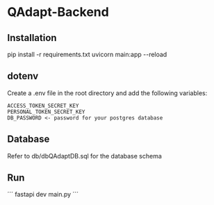 # QAdapt-Backend

## Installation
pip install -r requirements.txt
uvicorn main:app --reload

## dotenv
Create a .env file in the root directory and add the following variables:
```
ACCESS_TOKEN_SECRET_KEY
PERSONAL_TOKEN_SECRET_KEY
DB_PASSWORD <- password for your postgres database
```

## Database
Refer to db/dbQAdaptDB.sql for the database schema

## Run
´´´
fastapi dev main.py
´´´